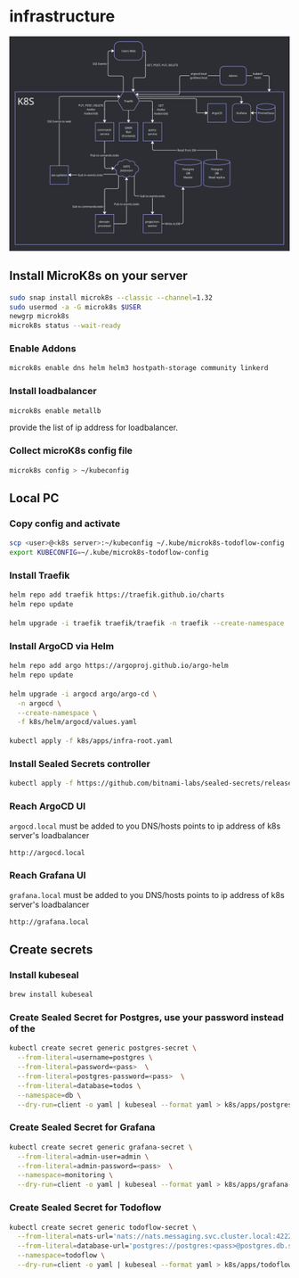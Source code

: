 # infrastructure

![Diag](./diag.png)

## Install MicroK8s on your server
```bash
sudo snap install microk8s --classic --channel=1.32
sudo usermod -a -G microk8s $USER
newgrp microk8s
microk8s status --wait-ready
```
### Enable Addons
```bash
microk8s enable dns helm helm3 hostpath-storage community linkerd
```

### Install loadbalancer
```bash
microk8s enable metallb
```
provide the list of ip address for loadbalancer.

### Collect microK8s config file
```bash
microk8s config > ~/kubeconfig
```

## Local PC
### Copy config and activate
```bash
scp <user>@<k8s server>:~/kubeconfig ~/.kube/microk8s-todoflow-config
export KUBECONFIG=~/.kube/microk8s-todoflow-config
```


### Install Traefik
```bash
helm repo add traefik https://traefik.github.io/charts
helm repo update

helm upgrade -i traefik traefik/traefik -n traefik --create-namespace  -f k8s/helm/traefik/values.yaml
```

### Install ArgoCD via Helm
```bash
helm repo add argo https://argoproj.github.io/argo-helm
helm repo update

helm upgrade -i argocd argo/argo-cd \
  -n argocd \
  --create-namespace \
  -f k8s/helm/argocd/values.yaml

kubectl apply -f k8s/apps/infra-root.yaml

```


### Install Sealed Secrets controller
```bash
kubectl apply -f https://github.com/bitnami-labs/sealed-secrets/releases/download/v0.29.0/controller.yaml
```


### Reach ArgoCD UI
```argocd.local``` must be added to you DNS/hosts points to ip address of k8s server's loadbalancer
```bash
http://argocd.local
```
### Reach Grafana UI
```grafana.local``` must be added to you DNS/hosts points to ip address of k8s server's loadbalancer
```bash
http://grafana.local
```


## Create secrets
### Install kubeseal
```bash
brew install kubeseal
```

### Create Sealed Secret for Postgres, use your password instead of the <pass>
```bash
kubectl create secret generic postgres-secret \
  --from-literal=username=postgres \
  --from-literal=password=<pass>  \
  --from-literal=postgres-password=<pass>  \
  --from-literal=database=todos \
  --namespace=db \
  --dry-run=client -o yaml | kubeseal --format yaml > k8s/apps/postgres-sealedsecret.yaml
```

### Create Sealed Secret for Grafana
```bash
kubectl create secret generic grafana-secret \
  --from-literal=admin-user=admin \
  --from-literal=admin-password=<pass>  \
  --namespace=monitoring \
  --dry-run=client -o yaml | kubeseal --format yaml > k8s/apps/grafana-sealedsecret.yaml
```


### Create Sealed Secret for Todoflow
```bash
kubectl create secret generic todoflow-secret \
  --from-literal=nats-url='nats://nats.messaging.svc.cluster.local:4222' \
  --from-literal=database-url='postgres://postgres:<pass>@postgres.db.svc.cluster.local:5432/todos?sslmode=disable' \
  --namespace=todoflow \
  --dry-run=client -o yaml | kubeseal --format yaml > k8s/apps/todoflow-sealedsecret.yaml
```
